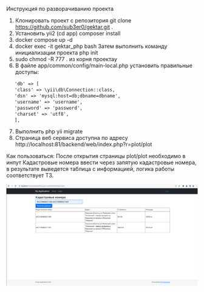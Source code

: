 Инструкция по разворачиванию проекта

1. Клонировать проект с репозитория git clone https://github.com/sub3er0/gektar.git .
2. Установить yii2 (cd app) composer install
3. docker compose up -d
4. docker exec -it gektar_php bash Затем выполнить команду инициализации проекта php init
5. sudo chmod -R 777 . из корня проектаy
6. В файле app/common/config/main-local.php установить правильные доступы:
```
   'db' => [
   'class' => \yii\db\Connection::class,
   'dsn' => 'mysql:host=db;dbname=dbname',
   'username' => 'username',
   'password' => 'password',
   'charset' => 'utf8',
   ],
```
7. Выполнить php yii migrate
8. Страница веб сервиса доступна по адресу http://localhost:81/backend/web/index.php?r=plot/plot

Как пользоваться:
После открытия страницы plot/plot необходимо в инпут Кадастровые номера ввести через запятую кадастровые номера, в результате
выведется таблица с информацией, логика работы соответствует ТЗ.

![img.png](img.png)